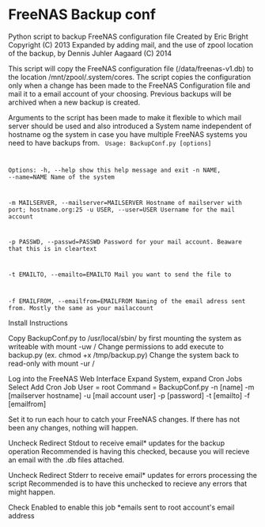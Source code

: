 <h1>FreeNAS Backup conf</h1>

Python script to backup FreeNAS configuration file Created by Eric Bright Copyright (C) 2013
Expanded by adding mail, and the use of zpool location of the backup, by Dennis Juhler Aagaard (C) 2014

This script will copy the FreeNAS configuration file (/data/freenas-v1.db) to the location /mnt/zpool/.system/cores. The script copies the configuration only when a change has been made to the FreeNAS Configuration file and mail it to a email account of your choosing. Previous backups will be archived when a new backup is created.

Arguments to the script has been made to make it flexible to which mail server should be used and also introduced a System name independent of hostname og the system in case you have multiple FreeNAS systems you need to have backups from.
<code>
Usage: BackupConf.py [options]

Options:
-h, --help            show this help message and exit
-n NAME, --name=NAME    Name of the system

-m MAILSERVER, --mailserver=MAILSERVER
                        Hostname of mailserver with port; hostname.org:25
-u USER, --user=USER    Username for the mail account

-p PASSWD, --passwd=PASSWD
                        Password for your mail account. Beaware that this is
                        in cleartext

-t EMAILTO, --emailto=EMAILTO
                        Mail you want to send the file to

-f EMAILFROM, --emailfrom=EMAILFROM
                        Naming of the email adress sent from. Mostly the same
                        as your mailaccount
</code>

Install Instructions

Copy BackupConf.py to /usr/local/sbin/ by first mounting the system as writeable with mount -uw /
Change permissions to add execute to backup.py (ex. chmod +x /tmp/backup.py)
Change the system back to read-only with mount -ur /

Log into the FreeNAS Web Interface
Expand System, expand Cron Jobs
Select Add Cron Job
User = root 
Command = BackupConf.py -n [name] -m [mailserver hostname] -u [mail account user] -p [password] -t [emailto] -f [emailfrom]


Set it to run each hour to catch your FreeNAS changes. If there has not been any changes, nothing will happen.

Uncheck Redirect Stdout to receive email* updates for the backup operation
Recommended is having this checked, because you will recieve an email with the .db files attached.

Uncheck Redirect Stderr to receive email* updates for errors processing the script
Recommended is to have this unchecked to recieve any errors that might happen.

Check Enabled to enable this job
*emails sent to root account's email address
